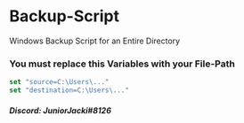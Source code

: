 # Backup-Script
Windows Backup Script for an Entire Directory

### You must replace this Variables with your File-Path

```javascript
set "source=C:\Users\..."
set "destination=C:\Users\..."
```

##### Discord: JuniorJacki#8126
